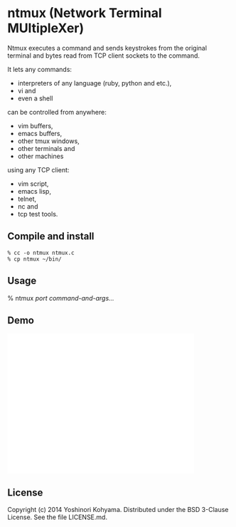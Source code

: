 # ntmux (Network Terminal MUltipleXer)

Ntmux executes a command and sends keystrokes from the original terminal and bytes read from TCP client sockets to the command.

It lets any commands:

* interpreters of any language (ruby, python and etc.),
* vi and
* even a shell

can be controlled from anywhere:

* vim buffers,
* emacs buffers,
* other tmux windows,
* other terminals and
* other machines

using any TCP client:

* vim script,
* emacs lisp,
* telnet,
* nc and
* tcp test tools.

## Compile and install

    % cc -o ntmux ntmux.c
    % cp ntmux ~/bin/

## Usage

% ntmux *port* *command-and-args...*

## Demo

<iframe width="420" height="315" src="//www.youtube.com/embed/dKNr3rk58YI" frameborder="0" allowfullscreen></iframe>

## License

Copyright (c) 2014 Yoshinori Kohyama.  Distributed under the BSD 3-Clause License.  See the file LICENSE.md.

